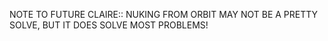 NOTE TO FUTURE CLAIRE:: NUKING FROM ORBIT MAY NOT BE A PRETTY SOLVE, BUT IT DOES SOLVE MOST PROBLEMS!